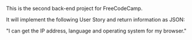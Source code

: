 This is the second back-end project for FreeCodeCamp.

It will implement the following User Story and return information as JSON:

"I can get the IP address, language and operating system for my browser."